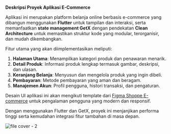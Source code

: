 **Deskripsi Proyek Aplikasi E-Commerce**

Aplikasi ini merupakan platform belanja online berbasis e-commerce yang dibangun menggunakan **Flutter** untuk tampilan dan interaksi, serta memanfaatkan **state management GetX** dengan pendekatan **Clean Architecture** untuk memastikan struktur kode yang modular, terorganisir, dan mudah dikembangkan. 

Fitur utama yang akan diimplementasikan meliputi: 
1. **Halaman Utama**: Menampilkan kategori produk dan penawaran menarik.
2. **Detail Produk**: Informasi produk lengkap termasuk gambar, deskripsi, dan ulasan.
3. **Keranjang Belanja**: Menyusun dan mengelola produk yang ingin dibeli.
4. **Pembayaran**: Metode pembayaran yang aman dan beragam.
5. **Manajemen Akun**: Profil pengguna, histori transaksi, dan pengaturan.

Desain UI aplikasi ini akan mengikuti template dari [Figma Shoppe E-commerce](https://www.figma.com/community/file/1321464360558173342/shoppe-ecommerce-clothing-fashion-store-multi-purpose-ui-mobile-app-design) untuk pengalaman pengguna yang modern dan responsif.

Dengan menggunakan Flutter dan GetX, proyek ini menjanjikan performa tinggi serta kemudahan integrasi fitur tambahan di masa depan.

![file cover - 2](https://github.com/user-attachments/assets/c94524bd-d875-41a8-98b7-9e9783113728)
